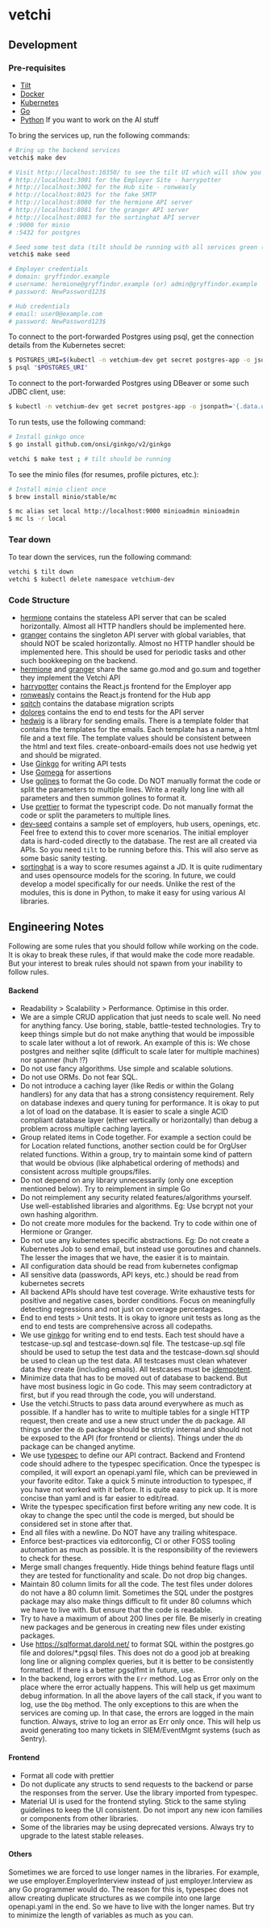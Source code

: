 # vetchi

## Development

### Pre-requisites

- [Tilt](https://docs.tilt.dev/install.html)
- [Docker](https://docs.docker.com/get-docker/)
- [Kubernetes](https://kubernetes.io/docs/tasks/tools/)
- [Go](https://golang.org/doc/install)
- [Python](https://www.python.org/downloads/) If you want to work on the AI stuff

To bring the services up, run the following commands:

```bash
# Bring up the backend services
vetchi$ make dev

# Visit http://localhost:10350/ to see the tilt UI which will show you the services, logs, port-forwards, etc.
# http://localhost:3001 for the Employer Site - harrypotter
# http://localhost:3002 for the Hub site - ronweasly
# http://localhost:8025 for the fake SMTP
# http://localhost:8080 for the hermione API server
# http://localhost:8081 for the granger API server
# http://localhost:8083 for the sortinghat API server
# :9000 for minio
# :5432 for postgres

# Seed some test data (tilt should be running with all services green (except postgres-port-forward not completing))
vetchi$ make seed

# Employer credentials
# domain: gryffindor.example
# username: hermione@gryffindor.example (or) admin@gryffindor.example
# password: NewPassword123$

# Hub credentials
# email: user0@example.com
# password: NewPassword123$
```

To connect to the port-forwarded Postgres using psql, get the connection details from the Kubernetes secret:

```bash
$ POSTGRES_URI=$(kubectl -n vetchium-dev get secret postgres-app -o jsonpath='{.data.uri}' | base64 -d | sed 's/postgres-rw.vetchium-dev/localhost/g')
$ psql "$POSTGRES_URI"
```

To connect to the port-forwarded Postgres using DBeaver or some such JDBC client, use:

```bash
$ kubectl -n vetchium-dev get secret postgres-app -o jsonpath='{.data.uri}' | base64 -d | sed -E 's|postgresql://([^:]+):([^@]+)@([^:/]+):([0-9]+)/([^?]+)|jdbc:postgresql://localhost:\4/\5?user=\1\&password=\2|'
```

To run tests, use the following command:

```bash
# Install ginkgo once
$ go install github.com/onsi/ginkgo/v2/ginkgo

vetchi $ make test ; # tilt should be running
```

To see the minio files (for resumes, profile pictures, etc.):

```bash
# Install minio client once
$ brew install minio/stable/mc

$ mc alias set local http://localhost:9000 minioadmin minioadmin
$ mc ls -r local
```

### Tear down

To tear down the services, run the following command:

```bash
vetchi $ tilt down
vetchi $ kubectl delete namespace vetchium-dev
```

### Code Structure

- [hermione](api/hermione) contains the stateless API server that can be scaled horizontally. Almost all HTTP handlers should be implemented here.
- [granger](api/granger) contains the singleton API server with global variables, that should NOT be scaled horizontally. Almost no HTTP handler should be implemented here. This should be used for periodic tasks and other such bookkeeping on the backend.
- [hermione](api/hermione) and [granger](api/granger) share the same go.mod and go.sum and together they implement the Vetchi API
- [harrypotter](harrypotter) contains the React.js frontend for the Employer app
- [ronweasly](ronweasly) contains the React.js frontend for the Hub app
- [sqitch](sqitch) contains the database migration scripts
- [dolores](dolores) contains the end to end tests for the API server
- [hedwig](api/internal/hedwig) is a library for sending emails. There is a template folder that contains the templates for the emails. Each template has a name, a html file and a text file. The template values should be consistent between the html and text files. create-onboard-emails does not use hedwig yet and should be migrated.
- Use [Ginkgo](https://onsi.github.io/ginkgo/) for writing API tests
- Use [Gomega](https://onsi.github.io/gomega/) for assertions
- Use [golines](https://github.com/segmentio/golines) to format the Go code. Do NOT manually format the code or split the parameters to multiple lines. Write a really long line with all parameters and then summon golines to format it.
- Use [prettier](https://prettier.io/) to format the typescript code. Do not manually format the code or split the parameters to multiple lines.
- [dev-seed](dev-seed) contains a sample set of employers, hub users, openings, etc. Feel free to extend this to cover more scenarios. The initial employer data is hard-coded directly to the database. The rest are all created via APIs. So you need `tilt` to be running before this. This will also serve as some basic sanity testing.
- [sortinghat](sortinghat) is a way to score resumes against a JD. It is quite rudimentary and uses opensource models for the scoring. In future, we could develop a model specifically for our needs. Unlike the rest of the modules, this is done in Python, to make it easy for using various AI libraries.

## Engineering Notes

Following are some rules that you should follow while working on the code. It is okay to break these rules, if that would make the code more readable. But your interest to break rules should not spawn from your inability to follow rules.

#### Backend

- Readability > Scalability > Performance. Optimise in this order.
- We are a simple CRUD application that just needs to scale well. No need for anything fancy. Use boring, stable, battle-tested technologies. Try to keep things simple but do not make anything that would be impossible to scale later without a lot of rework. An example of this is: We chose postgres and neither sqlite (difficult to scale later for multiple machines) nor spanner (huh !?)
- Do not use fancy algorithms. Use simple and scalable solutions.
- Do not use ORMs. Do not fear SQL.
- Do not introduce a caching layer (like Redis or within the Golang handlers) for any data that has a strong consistency requirement. Rely on database indexes and query tuning for performance. It is okay to put a lot of load on the database. It is easier to scale a single ACID compliant database layer (either vertically or horizontally) than debug a problem across multiple caching layers.
- Group related items in Code together. For example a section could be for Location related functions, another section could be for OrgUser related functions. Within a group, try to maintain some kind of pattern that would be obvious (like alphabetical ordering of methods) and consistent across multiple groups/files.
- Do not depend on any library unnecessarily (only one exception mentioned below). Try to reimplement in simple Go
- Do not reimplement any security related features/algorithms yourself. Use well-established libraries and algorithms. Eg: Use bcrypt not your own hashing algorithm.
- Do not create more modules for the backend. Try to code within one of Hermione or Granger.
- Do not use any kubernetes specific abstractions. Eg: Do not create a Kubernetes Job to send email, but instead use goroutines and channels. The lesser the images that we have, the easier it is to maintain.
- All configuration data should be read from kubernetes configmap
- All sensitive data (passwords, API keys, etc.) should be read from kubernetes secrets
- All backend APIs should have test coverage. Write exhaustive tests for positive and negative cases, border conditions. Focus on meaningfully detecting regressions and not just on coverage percentages.
- End to end tests > Unit tests. It is okay to ignore unit tests as long as the end to end tests are comprehensive across all codepaths.
- We use [ginkgo](https://onsi.github.io/ginkgo/) for writing end to end tests. Each test should have a testcase-up.sql and testcase-down.sql file. The testcase-up.sql file should be used to setup the test data and the testcase-down.sql should be used to clean up the test data. All testcases must clean whatever data they create (including emails). All testcases must be [idempotent](https://en.wikipedia.org/wiki/Idempotence#Computer_science_meaning).
- Minimize data that has to be moved out of database to backend. But have most business logic in Go code. This may seem contradictory at first, but if you read through the code, you will understand.
- Use the vetchi.Structs to pass data around everywhere as much as possible. If a handler has to write to multiple tables for a single HTTP request, then create and use a new struct under the `db` package. All things under the `db` package should be strictly internal and should not be exposed to the API (for frontend or clients). Things under the `db` package can be changed anytime.
- We use [typespec](https://typespec.io/) to define our API contract. Backend and Frontend code should adhere to the typespec specification. Once the typespec is compiled, it will export an openapi.yaml file, which can be previewed in your favorite editor. Take a quick 5 minute introduction to typespec, if you have not worked with it before. It is quite easy to pick up. It is more concise than yaml and is far easier to edit/read.
- Write the typespec specification first before writing any new code. It is okay to change the spec until the code is merged, but should be considered set in stone after that.
- End all files with a newline. Do NOT have any trailing whitespace.
- Enforce best-practices via editorconfig, CI or other FOSS tooling automation as much as possible. It is the responsibility of the reviewers to check for these.
- Merge small changes frequently. Hide things behind feature flags until they are tested for functionality and scale. Do not drop big changes.
- Maintain 80 column limits for all the code. The test files under dolores do not have a 80 column limit. Sometimes the SQL under the postgres package may also make things difficult to fit under 80 columns which we have to live with. But ensure that the code is readable.
- Try to have a maximum of about 200 lines per file. Be miserly in creating new packages and be generous in creating new files under existing packages.
- Use https://sqlformat.darold.net/ to format SQL within the postgres.go file and dolores/\*.pgsql files. This does not do a good job at breaking long line or aligning complex queries, but it is better to be consistently formatted. If there is a better pgsqlfmt in future, use.
- In the backend, log errors with the `Err` method. Log as Error only on the place where the error actually happens. This will help us get maximum debug information. In all the above layers of the call stack, if you want to log, use the `Dbg` method. The only exceptions to this are when the services are coming up. In that case, the errors are logged in the main function. Always, strive to log an error as Err only once. This will help us avoid generating too many tickets in SIEM/EventMgmt systems (such as Sentry).

#### Frontend

- Format all code with prettier
- Do not duplicate any structs to send requests to the backend or parse the responses from the server. Use the library imported from typespec.
- Material UI is used for the frontend styling. Stick to the same styling guidelines to keep the UI consistent. Do not import any new icon families or components from other libraries.
- Some of the libraries may be using deprecated versions. Always try to upgrade to the latest stable releases.

#### Others

Sometimes we are forced to use longer names in the libraries. For example, we use employer.EmployerInterview instead of just employer.Interview as any Go programmer would do. The reason for this is, typespec does not allow creating duplicate structures as we compile into one large openapi.yaml in the end. So we have to live with the longer names. But try to minimize the length of variables as much as you can.
